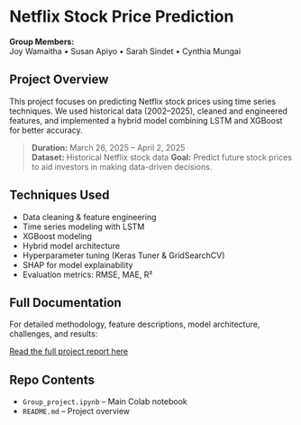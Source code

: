 
# Netflix Stock Price Prediction

**Group Members:**  
Joy Wamaitha • Susan Apiyo • Sarah Sindet • Cynthia Mungai

## Project Overview
This project focuses on predicting Netflix stock prices using time series techniques. We used historical data (2002–2025), cleaned and engineered features, and implemented a hybrid model combining LSTM and XGBoost for better accuracy.

> **Duration:** March 26, 2025 – April 2, 2025  
> **Dataset:** Historical Netflix stock data
> **Goal:** Predict future stock prices to aid investors in making data-driven decisions.

## Techniques Used
- Data cleaning & feature engineering
- Time series modeling with LSTM
- XGBoost modeling
- Hybrid model architecture
- Hyperparameter tuning (Keras Tuner & GridSearchCV)
- SHAP for model explainability
- Evaluation metrics: RMSE, MAE, R²

## Full Documentation
For detailed methodology, feature descriptions, model architecture, challenges, and results:

[Read the full project report here](https://docs.google.com/document/d/13WLBwqZokgZMbOqWPaD5vb9KvBpqkiG6Ho1n7fg6u9c/edit?usp=sharing)  

## Repo Contents
- `Group_project.ipynb` – Main Colab notebook
- `README.md` – Project overview
